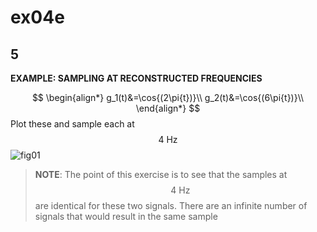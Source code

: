 # ex04e

## 5
__EXAMPLE: SAMPLING AT RECONSTRUCTED FREQUENCIES__

$$
\begin{align*}
g_1(t)&=\cos{(2\pi{t})}\\
g_2(t)&=\cos{(6\pi{t})}\\
\end{align*}
$$
Plot these and sample each at $$4\:\text{Hz}$$
![fig01](lect04/lect04-fig01.png)

> __NOTE__: The point of this exercise is to
see that the samples at $$4\:\text{Hz}$$ are identical for these two signals. There are an infinite number of signals that would result in the same sample